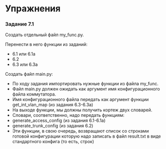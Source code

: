 # Упражнения

### Задание 7.1

Создать отдельный файл my_func.py.

Перенести в него функции из заданий:
* 6.1 или 6.1a
* 6.2
* 6.3 или 6.3a

Создать файл main.py:
* По ходу задания импортировать нужные функции из файла my_func.
* Файл main.py должен ожидать как аргумент имя конфигурационного файла коммутатора.
* Имя конфигурационного файла передать как аргумент функции get_int_vlan_map (из задания 6.3-6.3a)
 * На выходе функции, мы должны получить кортеж двух словарей.
* Словари, соответственно, надо передать функциям:
 * generate_access_config (из задания 6.1-6.1a)
 * generate_trunk_config (из задания 6.2)
* Эти функции, в свою очередь, возвращают список со строками готовой конфигурации
которую надо записать в файл result.txt в виде стандартного конфига (то есть, строк)

